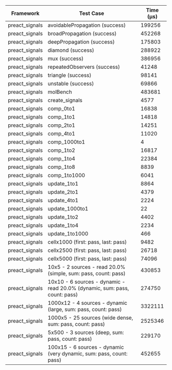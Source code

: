 | Framework | Test Case | Time (μs) |
| --- | --- | --- |
| preact_signals | avoidablePropagation (success) | 199256 |
| preact_signals | broadPropagation (success) | 452268 |
| preact_signals | deepPropagation (success) | 175803 |
| preact_signals | diamond (success) | 288922 |
| preact_signals | mux (success) | 386956 |
| preact_signals | repeatedObservers (success) | 41248 |
| preact_signals | triangle (success) | 98141 |
| preact_signals | unstable (success) | 69866 |
| preact_signals | molBench | 483681 |
| preact_signals | create_signals | 4577 |
| preact_signals | comp_0to1 | 16838 |
| preact_signals | comp_1to1 | 14818 |
| preact_signals | comp_2to1 | 14251 |
| preact_signals | comp_4to1 | 11020 |
| preact_signals | comp_1000to1 | 4 |
| preact_signals | comp_1to2 | 16817 |
| preact_signals | comp_1to4 | 22384 |
| preact_signals | comp_1to8 | 8839 |
| preact_signals | comp_1to1000 | 6041 |
| preact_signals | update_1to1 | 8864 |
| preact_signals | update_2to1 | 4379 |
| preact_signals | update_4to1 | 2224 |
| preact_signals | update_1000to1 | 22 |
| preact_signals | update_1to2 | 4402 |
| preact_signals | update_1to4 | 2234 |
| preact_signals | update_1to1000 | 466 |
| preact_signals | cellx1000 (first: pass, last: pass) | 9482 |
| preact_signals | cellx2500 (first: pass, last: pass) | 26718 |
| preact_signals | cellx5000 (first: pass, last: pass) | 74096 |
| preact_signals | 10x5 - 2 sources - read 20.0% (simple, sum: pass, count: pass) | 430853 |
| preact_signals | 10x10 - 6 sources - dynamic - read 20.0% (dynamic, sum: pass, count: pass) | 274750 |
| preact_signals | 1000x12 - 4 sources - dynamic (large, sum: pass, count: pass) | 3322111 |
| preact_signals | 1000x5 - 25 sources (wide dense, sum: pass, count: pass) | 2525346 |
| preact_signals | 5x500 - 3 sources (deep, sum: pass, count: pass) | 229170 |
| preact_signals | 100x15 - 6 sources - dynamic (very dynamic, sum: pass, count: pass) | 452655 |
